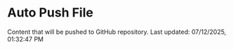 # Auto Push File

Content that will be pushed to GitHub repository.
Last updated: 07/12/2025, 01:32:47 PM